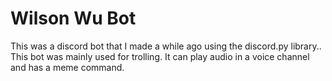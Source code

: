# Wilson Wu Bot
This was a discord bot that I made a while ago using the discord.py library.. <br />
This bot was mainly used for trolling. It can play audio in a voice channel and has a meme command.<br />



